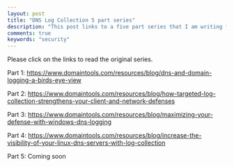 ```yaml
---
layout: post
title: "DNS Log Collection 5 part series"
description: "This post links to a five part series that I am writing for DomainTools"
comments: true
keywords: "security"
---
```


Please click on the links to read the original series.

Part 1: https://www.domaintools.com/resources/blog/dns-and-domain-logging-a-birds-eye-view

Part 2: https://www.domaintools.com/resources/blog/how-targeted-log-collection-strengthens-your-client-and-network-defenses

Part 3: https://www.domaintools.com/resources/blog/maximizing-your-defense-with-windows-dns-logging

Part 4: https://www.domaintools.com/resources/blog/increase-the-visibility-of-your-linux-dns-servers-with-log-collection

Part 5: Coming soon
